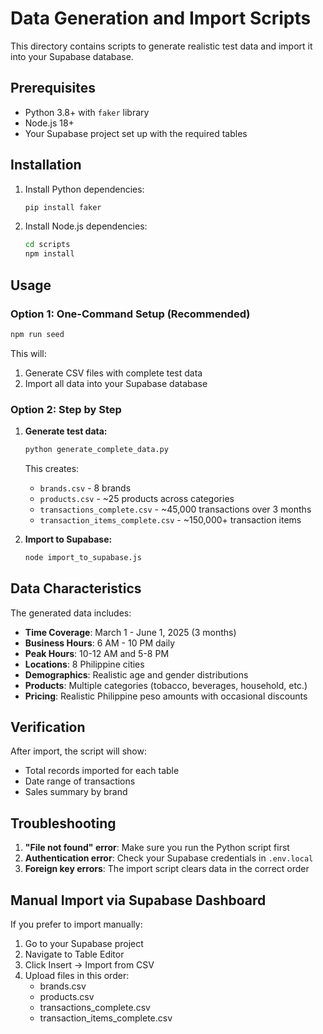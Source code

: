 # Data Generation and Import Scripts

This directory contains scripts to generate realistic test data and import it into your Supabase database.

## Prerequisites

- Python 3.8+ with `faker` library
- Node.js 18+
- Your Supabase project set up with the required tables

## Installation

1. Install Python dependencies:
   ```bash
   pip install faker
   ```

2. Install Node.js dependencies:
   ```bash
   cd scripts
   npm install
   ```

## Usage

### Option 1: One-Command Setup (Recommended)

```bash
npm run seed
```

This will:
1. Generate CSV files with complete test data
2. Import all data into your Supabase database

### Option 2: Step by Step

1. **Generate test data:**
   ```bash
   python generate_complete_data.py
   ```
   
   This creates:
   - `brands.csv` - 8 brands
   - `products.csv` - ~25 products across categories
   - `transactions_complete.csv` - ~45,000 transactions over 3 months
   - `transaction_items_complete.csv` - ~150,000+ transaction items

2. **Import to Supabase:**
   ```bash
   node import_to_supabase.js
   ```

## Data Characteristics

The generated data includes:
- **Time Coverage**: March 1 - June 1, 2025 (3 months)
- **Business Hours**: 6 AM - 10 PM daily
- **Peak Hours**: 10-12 AM and 5-8 PM
- **Locations**: 8 Philippine cities
- **Demographics**: Realistic age and gender distributions
- **Products**: Multiple categories (tobacco, beverages, household, etc.)
- **Pricing**: Realistic Philippine peso amounts with occasional discounts

## Verification

After import, the script will show:
- Total records imported for each table
- Date range of transactions
- Sales summary by brand

## Troubleshooting

1. **"File not found" error**: Make sure you run the Python script first
2. **Authentication error**: Check your Supabase credentials in `.env.local`
3. **Foreign key errors**: The import script clears data in the correct order

## Manual Import via Supabase Dashboard

If you prefer to import manually:
1. Go to your Supabase project
2. Navigate to Table Editor
3. Click Insert → Import from CSV
4. Upload files in this order:
   - brands.csv
   - products.csv
   - transactions_complete.csv
   - transaction_items_complete.csv